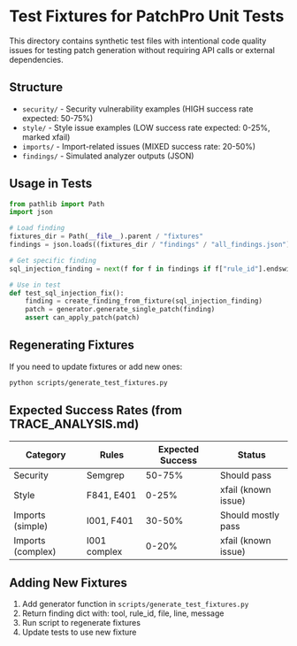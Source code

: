 # Test Fixtures for PatchPro Unit Tests

This directory contains synthetic test files with intentional code quality issues
for testing patch generation without requiring API calls or external dependencies.

## Structure

- `security/` - Security vulnerability examples (HIGH success rate expected: 50-75%)
- `style/` - Style issue examples (LOW success rate expected: 0-25%, marked xfail)
- `imports/` - Import-related issues (MIXED success rate: 20-50%)
- `findings/` - Simulated analyzer outputs (JSON)

## Usage in Tests

```python
from pathlib import Path
import json

# Load finding
fixtures_dir = Path(__file__).parent / "fixtures"
findings = json.loads((fixtures_dir / "findings" / "all_findings.json").read_text())

# Get specific finding
sql_injection_finding = next(f for f in findings if f["rule_id"].endswith("sql-query"))

# Use in test
def test_sql_injection_fix():
    finding = create_finding_from_fixture(sql_injection_finding)
    patch = generator.generate_single_patch(finding)
    assert can_apply_patch(patch)
```

## Regenerating Fixtures

If you need to update fixtures or add new ones:

```bash
python scripts/generate_test_fixtures.py
```

## Expected Success Rates (from TRACE_ANALYSIS.md)

| Category | Rules | Expected Success | Status |
|----------|-------|------------------|--------|
| Security | Semgrep | 50-75% | Should pass |
| Style | F841, E401 | 0-25% | xfail (known issue) |
| Imports (simple) | I001, F401 | 30-50% | Should mostly pass |
| Imports (complex) | I001 complex | 0-20% | xfail (known issue) |

## Adding New Fixtures

1. Add generator function in `scripts/generate_test_fixtures.py`
2. Return finding dict with: tool, rule_id, file, line, message
3. Run script to regenerate fixtures
4. Update tests to use new fixture
